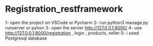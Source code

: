 # Registration_restframework

1- open the project on VSCode or Pycharm
2- run python3 manage.py runserver or pyhon
3- open the server http://127.0.0.1:8000/
4- use http://127.0.0.1:8000/registration , login , products, seller
5- i used Postgresql database 


